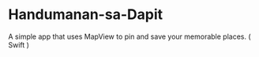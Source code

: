 # Handumanan-sa-Dapit
A simple app that uses MapView to pin and save your memorable places. ( Swift )
